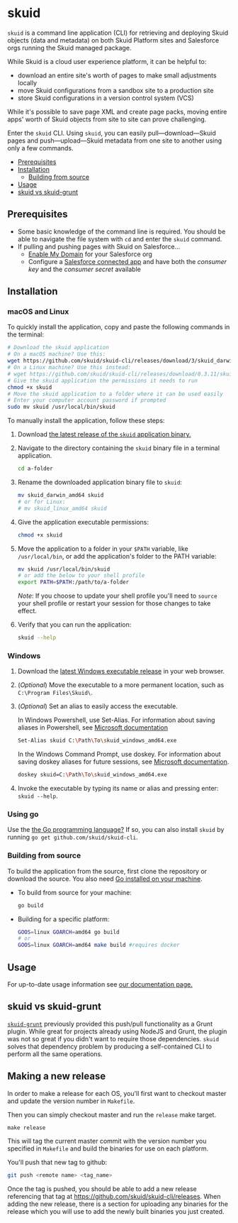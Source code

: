 # skuid

`skuid` is a command line application (CLI) for retrieving and deploying Skuid objects (data and metadata) on both Skuid Platform sites and Salesforce orgs running the Skuid managed package.

While Skuid is a cloud user experience platform, it can be helpful to:

- download an entire site's worth of pages to make small adjustments locally
- move Skuid configurations from a sandbox site to a production site
- store Skuid configurations in a version control system (VCS)

While it's possible to save page XML and create page packs, moving entire apps' worth of Skuid objects from site to site can prove challenging.

Enter the `skuid` CLI. Using `skuid`, you can easily pull—download—Skuid pages and push—upload—Skuid metadata from one site to another using only a few commands.

* [Prerequisites](#prerequisites)
* [Installation](#installation)
	* [Building from source](#building-from-source)
* [Usage](#usage)
* [skuid vs skuid-grunt](#skuid-vs-skuid-grunt)

## Prerequisites

- Some basic knowledge of the command line is required. You should be able to navigate the file system with `cd` and enter the `skuid` command.
- If pulling and pushing pages with Skuid on Salesforce...
  - [Enable My Domain](https://help.salesforce.com/articleView?id=domain_name_overview.htm&type=5) for your Salesforce org
  - Configure a [Salesforce connected app](https://help.salesforce.com/articleView?id=connected_app_overview.htm&type=5) and have both the _consumer key_ and the _consumer secret_ available

## Installation

### macOS and Linux

To quickly install the application, copy and paste the following commands in the terminal:

```bash
# Download the skuid application
# On a macOS machine? Use this:
wget https://github.com/skuid/skuid-cli/releases/download/3/skuid_darwin_amd64 -O skuid
# On a Linux machine? Use this instead:
# wget https://github.com/skuid/skuid-cli/releases/download/0.3.11/skuid_linux_amd64 -O skuid
# Give the skuid application the permissions it needs to run
chmod +x skuid
# Move the skuid application to a folder where it can be used easily
# Enter your computer account password if prompted
sudo mv skuid /usr/local/bin/skuid
```

To manually install the application, follow these steps:

1. Download [the latest release of the `skuid` application binary.](https://github.com/skuid/skuid-cli/releases)
1. Navigate to the directory containing the `skuid` binary file in a terminal application.

   ```bash
   cd a-folder
   ```

1. Rename the downloaded application binary file to `skuid`:

   ```bash
   mv skuid_darwin_amd64 skuid
   # or for Linux:
   # mv skuid_linux_amd64 skuid
   ```

1. Give the application executable permissions:

   ```bash
   chmod +x skuid
   ```

1. Move the application to a folder in your `$PATH` variable, like `/usr/local/bin`, or add the application's folder to the PATH variable:

   ```bash
   mv skuid /usr/local/bin/skuid
   # or add the below to your shell profile
   export PATH=$PATH:/path/to/a-folder
   ```

   _Note_: If you choose to update your shell profile you'll need to `source` your shell profile or restart your session for those changes to take effect.

1. Verify that you can run the application:

   ```bash
   skuid --help
   ```

### Windows

1. Download the [latest Windows executable release](https://github.com/skuid/skuid-cli/releases) in your web browser.
1. (_Optional_) Move the executable to a more permanent location, such as `C:\Program Files\Skuid\`.
1. (_Optional_) Set an alias to easily access the executable.

   In Windows Powershell, use Set-Alias. For information about saving aliases in Powershell, see [Microsoft documentation](https://docs.microsoft.com/en-us/powershell/module/microsoft.powershell.utility/set-alias?view=powershell-6)

   ```bash
   Set-Alias skuid C:\Path\To\skuid_windows_amd64.exe
   ```

   In the Windows Command Prompt, use doskey. For information about saving doskey aliases for future sessions, see [Microsoft documentation](https://technet.microsoft.com/en-us/library/ff382652.aspx).

   ```bash
   doskey skuid=C:\Path\To\skuid_windows_amd64.exe
   ```

1. Invoke the executable by typing its name or alias and pressing enter: `skuid --help`.

### Using go

Use the [the Go programming language?](https://golang.org/doc/install) If so, you can also install `skuid` by running `go get github.com/skuid/skuid-cli`.

### Building from source

To build the application from the source, first clone the repository or download the source. You also need [Go installed on your machine](https://golang.org/doc/install).

- To build from source for your machine:

  ```bash
  go build
  ```

- Building for a specific platform:

  ```bash
  GOOS=linux GOARCH=amd64 go build
  # or
  GOOS=linux GOARCH=amd64 make build #requires docker
  ```

## Usage

For up-to-date usage information see [our documentation page.](https://docs.skuid.com/latest/en/skuid/cli)

## skuid vs skuid-grunt

[`skuid-grunt`](https://github.com/skuid/skuid-grunt) previously provided this push/pull functionality as a Grunt plugin. While great for projects already using NodeJS and Grunt, the plugin was not so great if you didn't want to require those dependencies. `skuid` solves that dependency problem by producing a self-contained CLI to perform all the same operations.

## Making a new release

In order to make a release for each OS, you'll first want to checkout master and update the version number in `Makefile`.

Then you can simply checkout master and run the `release` make target.

```back
make release
```

This will tag the current master commit with the version number you specified in `Makefile` and build the binaries for use on each platform.

You'll push that new tag to github:

```bash
git push <remote name> <tag_name>
```

Once the tag is pushed, you should be able to add a new release referencing that tag at https://github.com/skuid/skuid-cli/releases. When adding the new release, there is a section for uploading any binaries for the release which you will use to add the newly built binaries you just created.
